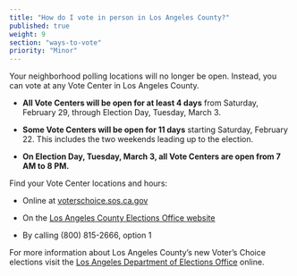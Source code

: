 ```yaml
---
title: "How do I vote in person in Los Angeles County?"
published: true
weight: 9
section: "ways-to-vote"
priority: "Minor"
---
```


Your neighborhood polling locations will no longer be open. Instead, you can vote at any Vote Center in Los Angeles County.   

- **All Vote Centers will be open for at least 4 days** from Saturday, February 29, through Election Day, Tuesday, March 3. 

- **Some Vote Centers will be open for 11 days** starting Saturday, February 22. This includes the two weekends leading up to the election.     

- **On Election Day, Tuesday, March 3, all Vote Centers are open from 7 AM to 8 PM.**  

Find your Vote Center locations and hours:  

- Online at [voterschoice.sos.ca.gov](http://www.sos.ca.gov/elections/voters-choice-act/) 

- On the [Los Angeles County Elections Office website](https://www.lavote.net/home/voting-elections/current-elections/find-my-election-information)   

- By calling (800) 815-2666, option 1       

For more information about Los Angeles County’s new Voter’s Choice elections visit the [Los Angeles Department of Elections Office](https://www.lavote.net/home/voting-elections/current-elections) online.
